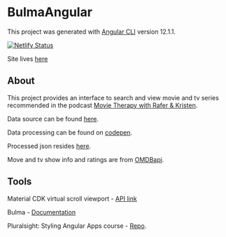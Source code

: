 # BulmaAngular

This project was generated with [Angular CLI](https://github.com/angular/angular-cli) version 12.1.1.

[![Netlify Status](https://api.netlify.com/api/v1/badges/6baa71ea-e5fd-4c91-8010-8464e4995327/deploy-status)](https://app.netlify.com/sites/lucid-thompson-158d2d/deploys)

Site lives [here](https://lucid-thompson-158d2d.netlify.app/)

## About

This project provides an interface to search and view movie and tv series recommended in the podcast [‎Movie Therapy with Rafer & Kristen](https://www.raferandkristen.com/).

Data source can be found [here](https://www.raferandkristen.com/prescription-pad).

Data processing can be found on [codepen](https://codepen.io/helloCaptMomo/pen/RwVaBPE).

Processed json resides [here](https://github.com/weirdyang/movie-therapy).

Move and tv show info and ratings are from [OMDBapi](https://www.omdbapi.com/).

## Tools

Material CDK virtual scroll viewport - [API link](https://material.angular.io/cdk/scrolling/overview)

Bulma - [Documentation](https://bulma.io/documentation/)

Pluralsight: Styling Angular Apps course - [Repo](https://github.com/pluralsight-styling-angular-apps/demos-v2).

